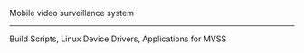 Mobile video surveillance system
_______________________________________________
Build Scripts, Linux Device Drivers, Applications for MVSS

